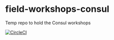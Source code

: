 # field-workshops-consul
Temp repo to hold the Consul workshops

[![CircleCI](https://circleci.com/gh/hashicorp/field-workshops-consul.svg?style=svg&circle-token=36a4cfa68c43a5878926c8fc1b3e3f0bd5171e4d)](https://circleci.com/gh/hashicorp/field-workshops-consul)